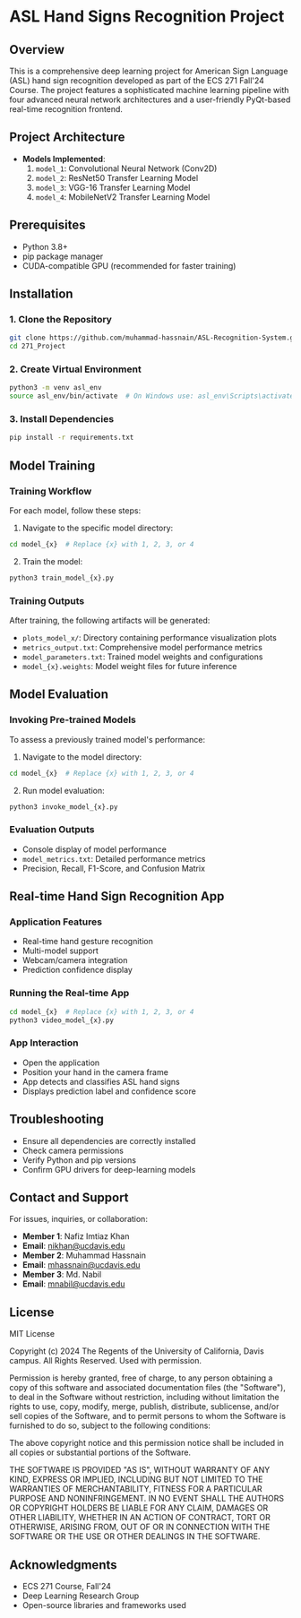 # ASL Hand Signs Recognition Project
## Overview
This is a comprehensive deep learning project for American Sign Language (ASL) hand sign recognition developed as part of the ECS 271 Fall'24 Course. The project features a sophisticated machine learning pipeline with four advanced neural network architectures and a user-friendly PyQt-based real-time recognition frontend.

## Project Architecture
- **Models Implemented**:
  1. `model_1`: Convolutional Neural Network (Conv2D)
  2. `model_2`: ResNet50 Transfer Learning Model
  3. `model_3`: VGG-16 Transfer Learning Model
  4. `model_4`: MobileNetV2 Transfer Learning Model

## Prerequisites
- Python 3.8+
- pip package manager
- CUDA-compatible GPU (recommended for faster training)

## Installation

### 1. Clone the Repository
```bash
git clone https://github.com/muhammad-hassnain/ASL-Recognition-System.git
cd 271_Project
```

### 2. Create Virtual Environment
```bash
python3 -m venv asl_env
source asl_env/bin/activate  # On Windows use: asl_env\Scripts\activate
```

### 3. Install Dependencies
```bash
pip install -r requirements.txt
```

## Model Training

### Training Workflow
For each model, follow these steps:

1. Navigate to the specific model directory:
```bash
cd model_{x}  # Replace {x} with 1, 2, 3, or 4
```

2. Train the model:
```bash
python3 train_model_{x}.py
```

### Training Outputs
After training, the following artifacts will be generated:
- `plots_model_x/`: Directory containing performance visualization plots
- `metrics_output.txt`: Comprehensive model performance metrics
- `model_parameters.txt`: Trained model weights and configurations
- `model_{x}.weights`: Model weight files for future inference

## Model Evaluation

### Invoking Pre-trained Models
To assess a previously trained model's performance:

1. Navigate to the model directory:
```bash
cd model_{x}  # Replace {x} with 1, 2, 3, or 4
```

2. Run model evaluation:
```bash
python3 invoke_model_{x}.py
```

### Evaluation Outputs
- Console display of model performance
- `model_metrics.txt`: Detailed performance metrics
- Precision, Recall, F1-Score, and Confusion Matrix

## Real-time Hand Sign Recognition App

### Application Features
- Real-time hand gesture recognition
- Multi-model support
- Webcam/camera integration
- Prediction confidence display

### Running the Real-time App
```bash
cd model_{x}  # Replace {x} with 1, 2, 3, or 4
python3 video_model_{x}.py
```

### App Interaction
- Open the application
- Position your hand in the camera frame
- App detects and classifies ASL hand signs
- Displays prediction label and confidence score

## Troubleshooting
- Ensure all dependencies are correctly installed
- Check camera permissions
- Verify Python and pip versions
- Confirm GPU drivers for deep-learning models

## Contact and Support
For issues, inquiries, or collaboration:
- **Member 1**: Nafiz Imtiaz Khan
- **Email**: nikhan@ucdavis.edu
- **Member 2**: Muhammad Hassnain
- **Email**: mhassnain@ucdavis.edu
- **Member 3**: Md. Nabil
- **Email**: mnabil@ucdavis.edu

## License
MIT License

Copyright (c) 2024 The Regents of the University of California, Davis campus. All Rights Reserved. Used with permission.

Permission is hereby granted, free of charge, to any person obtaining a copy
of this software and associated documentation files (the "Software"), to deal
in the Software without restriction, including without limitation the rights
to use, copy, modify, merge, publish, distribute, sublicense, and/or sell
copies of the Software, and to permit persons to whom the Software is
furnished to do so, subject to the following conditions:

The above copyright notice and this permission notice shall be included in all
copies or substantial portions of the Software.

THE SOFTWARE IS PROVIDED "AS IS", WITHOUT WARRANTY OF ANY KIND, EXPRESS OR
IMPLIED, INCLUDING BUT NOT LIMITED TO THE WARRANTIES OF MERCHANTABILITY,
FITNESS FOR A PARTICULAR PURPOSE AND NONINFRINGEMENT. IN NO EVENT SHALL THE
AUTHORS OR COPYRIGHT HOLDERS BE LIABLE FOR ANY CLAIM, DAMAGES OR OTHER
LIABILITY, WHETHER IN AN ACTION OF CONTRACT, TORT OR OTHERWISE, ARISING FROM,
OUT OF OR IN CONNECTION WITH THE SOFTWARE OR THE USE OR OTHER DEALINGS IN THE
SOFTWARE.


## Acknowledgments
- ECS 271 Course, Fall'24
- Deep Learning Research Group
- Open-source libraries and frameworks used
